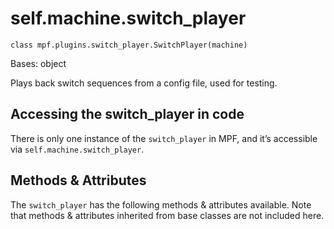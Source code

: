 
# self.machine.switch_player

`class mpf.plugins.switch_player.SwitchPlayer(machine)`

Bases: object

Plays back switch sequences from a config file, used for testing.

## Accessing the switch_player in code

There is only one instance of the `switch_player` in MPF, and it’s accessible via `self.machine.switch_player`.

## Methods & Attributes

The `switch_player` has the following methods & attributes available. Note that methods & attributes inherited from base classes are not included here.

